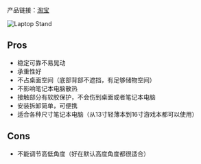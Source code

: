 产品链接：[淘宝](https://m.tb.cn/h.UIh2vPA)

![Laptop Stand](https://goooooouwa.fun:8143/static/images/laptop-stand.jpg)

## Pros

- 稳定可靠不易晃动
- 承重性好
- 不占桌面空间（底部背部不遮挡，有足够储物空间）
- 不影响笔记本电脑散热
- 接触部分有软胶保护，不会伤到桌面或者笔记本电脑
- 安装拆卸简单，可便携
- 适合各种尺寸笔记本电脑（从13寸轻薄本到16寸游戏本都可以使用）

## Cons

- 不能调节高低角度（好在默认高度角度都很适合）
